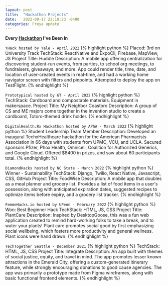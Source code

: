 ```yaml
---
layout: post
title:  "Hackathon Projects"
date:   2022-09-17 22:18:23 -0400
categories: Freya update
---
```


**Every [Hackathon][hackathon-link] I've Been In**

`YHack hosted by Yale - April 2022`
{% highlight python %}
Placed: 3rd on University Track
TechStack: ReactNative and ExpoCli, Firebase, MapView, JS
Project Title: Huddle
Description: A mobile app offering centralization for discovering student-run events, from parties, to school org meetings, to fundraisers, giveaways, and more. App could render title, time, date, and location of user-created events in real-time, and had a working home navigator screen with filters and pinpoints. Attempted to deploy the app on TestFlight.
{% endhighlight %}

`Prototypical hosted by GT - April 2022`
{% highlight python %}
TechStack: Cardboard and compostable materials. Equipment in makerspace.
Project Title: My Neighbor Coastoro
Description: A group of CS and ME majors come together in the invention studio to create a cardboard, Totoro-themed drink holder.
{% endhighlight %}

`DigitalHealth.Rx Hackathon hosted by APhA - March 2022`
{% highlight python %}
Student Leadership Team Member
Description: Developed an inaugural TechxHealthcare hackathon for the American Pharmacists Association in 66 days with students from UPMC, VCU, and UCLA. Secured sponsors Pfizer, Phox Health, Omnicell, Coalition for Authorized Generics, and Google Cloud. Offered $8400 in prizes, and saw about 60 participants total.
{% endhighlight %}

`DiamondHacks hosted by NC State - March 2022`
{% highlight python %}
Winner - Sustainability
TechStack: Django, Twilio, React Native, Javascript, CSS, GitHub
Project Title: FoodWise
Description: A mobile app that doubles as a meal planner and grocery list. Provides a list of food items in a user's possession, along with anticipated expiration dates, suggested recipes to optimize items before expiry, and a grocery list tracker.
{% endhighlight %}

`FemmeHacks.io hosted by UPenn - February 2022`
{% highlight python %}
Won: Best Beginner Hack
TechStack: HTML, JS, CSS
Project Title: PlantCare
Description: Inspired by DesktopGoose, this was a fun web application created to remind hard-working folks to take a break, and to water your plants! Plant care promotes social good by first emphasizing social wellbeing, which fosters more productivity and general wellness. Plant icons were hand drawn.
{% endhighlight %}

`TechTogether Seattle - December 2021`
{% highlight python %}
TechStack: HTML, JS, CSS
Project Title: Integrate
Description: An app built with themes of social justice, equity, and travel in mind. The app promotes lesser known attractions in the Emerald City, offering a custom-generated itinerary feature, while strongly encouraging donations to good cause agencies. The app was primarily a prototype made from Figma wireframes, along with basic functional frontend elements.
{% endhighlight %}

[hackathon-link]: https://devpost.com/nairfreya
